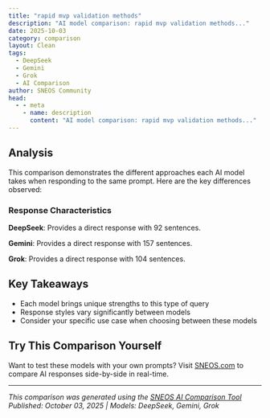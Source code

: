 ```yaml
---
title: "rapid mvp validation methods"
description: "AI model comparison: rapid mvp validation methods..."
date: 2025-10-03
category: comparison
layout: Clean
tags:
  - DeepSeek
  - Gemini
  - Grok
  - AI Comparison
author: SNEOS Community
head:
  - - meta
    - name: description
      content: "AI model comparison: rapid mvp validation methods..."
---
```


<ChatComparison
  title="rapid mvp validation methods"
  prompt="rapid mvp validation methods"
  :responses='{
    "DeepSeek": "Of course. Here is a comprehensive guide to rapid MVP validation methods, structured from fastest/cheapest to more involved.\n\nThe core principle of rapid MVP validation is: **Maximize learning about customer behavior and willingness to pay while minimizing time and code written.**\n\n---\n\n### Tier 1: Pre-Build Validation (Fastest \u0026 Cheapest)\n\nThese methods validate the *problem* and *solution concept* before you write a single line of code.\n\n#### 1. The \u0022Smoke Test\u0022 or Fake Door Test\n*   **What it is:** Create a landing page that advertises your product\u0027s value proposition and features a \u0022Sign Up\u0022 or \u0022Buy Now\u0022 button. When users click, instead of getting the product, they see a message like \u0022This feature is coming soon! Enter your email for early access.\u0022\n*   **What it validates:** Measures genuine interest and demand. The click-through rate on your call-to-action is your key metric.\n*   **Best for:** B2C products, new feature ideas, gauging market interest for a new concept.\n*   **Tools:** Carrd, Leadpages, Webflow, Mailchimp, Google Analytics.\n\n#### 2. Explainer Video \u0026 Landing Page\n*   **What it is:** Create a short (1-2 minute) video that demonstrates how your product solves a specific problem. Host it on a simple landing page with a clear call-to-action (e.g., \u0022Join Beta Waitlist\u0022).\n*   **What it validates:** Whether people understand your value proposition and are interested enough to give you their contact information.\n*   **Best for:** Products that are complex to explain or where the user experience is a key differentiator.\n*   **Tools:** Loom, Vimeo, Wistia, or even just PowerPoint/Keynote for the video.\n\n#### 3. Customer Interviews \u0026 Problem Exploration\n*   **What it is:** Structured conversations with people from your target audience. Focus on *their problems, current workflows, and frustrations*, not on pitching your solution.\n*   **What it validates:** That the problem is real, painful, and worth solving. You learn the language they use and their current \u0022workarounds.\u0022\n*   **Best for:** All products, but especially B2B and complex domains.\n*   **Pro Tip:** Ask \u0022Tell me about the last time you faced X problem\u0022 instead of \u0022Would you use a product that does Y?\u0022\n\n#### 4. Pre-Orders / Crowdfunding\n*   **What it is:** Asking potential customers to actually pay for the product before it\u0027s built.\n*   **What it validates:** **Willingness to pay** \u2013 the strongest signal of validation. It proves you\u0027re solving a problem people are willing to spend money on.\n*   **Best for:** Physical products, B2C software with a clear price point, niche tools.\n*   **Tools:** Kickstarter, Indiegogo, Gumroad, or even a simple Stripe payment link on a landing page.\n\n---\n\n### Tier 2: Concierge MVP \u0026 Wizard of Oz MVP (Manual Behind-the-Scenes)\n\nThese methods deliver the *value* of the product to the user, but the \u0022magic\u0022 is done manually by you, not by code.\n\n#### 5. Concierge MVP\n*   **What it is:** You manually perform the service that your eventual product will automate. For example, if you\u0027re building a financial planning app, you manually create budgets and plans for your first users based on their data.\n*   **What it validates:** The core value proposition and user experience. You get deep, qualitative feedback on what\u0027s important to the user.\n*   **Best for:** Service-oriented products, complex workflow tools, marketplaces (where you manually connect the first buyers and sellers).\n\n#### 6. Wizard of Oz MVP\n*   **What it is:** The user interacts with what appears to be a fully functional product, but behind the scenes, a human is performing the complex tasks. The classic example is Zappos, where the founder manually fulfilled shoe orders from a local store to validate that people were willing to buy shoes online.\n*   **What it validates:** User interaction with the interface and the core functionality without building the complex backend.\n*   **Best for:** AI/NLP products, complex recommendation engines, platforms where the front-end experience is critical.\n\n---\n\n### Tier 3: Low-Code \u0026 Prototype Validation\n\nThese methods create an interactive experience that feels like a real product.\n\n#### 7. Clickable Prototypes\n*   **What it is:** High-fidelity mockups of your product\u0027s interface that users can click through. Tools like Figma or Adobe XD make this incredibly fast.\n*   **What it validates:** Usability, user flow, and design intuition. Does the user understand how to navigate the app? Where do they get stuck?\n*   **Best for:** Validating UI/UX, onboarding flows, and specific feature interactions.\n*   **Tools:** Figma, Adobe XD, Sketch, InVision.\n\n#### 8. Low-Code / No-Code MVP\n*   **What it is:** Using platforms like Bubble, Softr, or Adalo to build a functional version of your app with minimal traditional coding.\n*   **What it validates:** The core workflow and user engagement. You can get a real, functioning product in the hands of users to see if it actually solves their problem.\n*   **Best for:** Data-driven apps, internal tools, marketplaces, and many SaaS ideas.\n*   **Tools:** Bubble, Softr, Adalo, Airtable, Zapier.\n\n---\n\n### How to Choose \u0026 Execute: A Simple Framework\n\n1.  **Define Your Riskiest Assumption.** What is the one thing that *must* be true for your business to succeed?\n    *   *Is it \u0022Do people have this problem?\u0022* \u2192 Use **Customer Interviews**.\n    *   *Is it \u0022Will people want my solution?\u0022* \u2192 Use a **Smoke Test** or **Explainer Video**.\n    *   *Is it \u0022Will people pay for it?\u0022* \u2192 Use **Pre-Orders**.\n    *   *Is it \u0022Is the user experience correct?\u0022* \u2192 Use a **Clickable Prototype** or **Concierge MVP**.\n\n2.  **Build the Minimum \u0022Thing\u0022.** This could be a landing page, a video, a manual service, or a prototype\u2014not necessarily code.\n\n3.  **Get It In Front of Real Users.** Don\u0027t ask friends and family. Find people in your target audience. Use LinkedIn, Reddit, niche communities, or cold outreach.\n\n4.  **Measure \u0026 Learn.** Define what success looks like *before* you start.\n    *   **Quantitative:** \u0022A 5% conversion rate from visitor to sign-up is success.\u0022\n    *   **Qualitative:** \u0022If 3 out of 5 users can complete the core task without help, the UX is validated.\u0022\n\n5.  **Pivot or Persevere.** Based on the data, decide: Is your assumption valid? Do you need to change the feature, the audience, or the entire idea? Then, run the next validation experiment.\n\n**Final Pro-Tip:** The goal is **learning**, not building. The faster you can invalidate a bad idea, the quicker you can find a great one. Embrace the \u0022fail fast\u0022 mentality.",
    "Gemini": "Okay, let\u0027s dive into rapid MVP validation methods. The goal here is to learn quickly and cheaply whether your core assumptions about your product are valid.  These methods prioritize speed and gathering actionable feedback.\n\n**Key Principles:**\n\n*   **Focus on Riskiest Assumptions:** Identify the assumptions that, if proven wrong, would invalidate your entire business idea.  Prioritize testing those.\n*   **Target Audience:**  You need to get feedback from the *actual* people you intend to serve.  Don\u0027t rely solely on friends or family.\n*   **Measure, Measure, Measure:**  Track key metrics so you can objectively assess whether your tests are succeeding.\n*   **Iterate Based on Feedback:**  Be prepared to change your product or even your core business idea based on what you learn.\n\n**Methods for Rapid MVP Validation:**\n\nHere\u0027s a breakdown of popular and effective methods, categorized for clarity:\n\n**1.  Concierge MVP (High-Touch, Manual):**\n\n*   **Description:**  Manually provide the service or product to a small group of users.  You are essentially acting as the \u0022machine\u0022 behind the scenes.\n*   **How it Works:**\n    *   Identify a handful of target customers.\n    *   Offer them the core value proposition of your product/service, but deliver it manually.\n    *   Example: Instead of building a software that automatically finds the best deals for flights, you manually search for flights for your customers and send them the information.\n*   **Benefits:**\n    *   Incredibly fast and cheap to set up.\n    *   Allows you to deeply understand customer needs and pain points.\n    *   Great for uncovering hidden requirements.\n    *   No code required.\n*   **Drawbacks:**\n    *   Not scalable in the long term.\n    *   Labor-intensive.\n*   **When to Use:** When you have a complex service that you need to test and understand customer needs deeply.\n\n**2.  Wizard of Oz MVP (Fake It \u0027Til You Make It):**\n\n*   **Description:**  The user *thinks* they are interacting with a fully functional product, but behind the scenes, you are manually handling the processes.\n*   **How it Works:**\n    *   Create a front-end that looks and feels like a real product.\n    *   Manually fulfill the backend operations.\n    *   Example:  You build a website that allows users to upload a document and \u0022automatically\u0022 summarize it.  In reality, you (or someone else) are manually summarizing the document and sending it back.\n*   **Benefits:**\n    *   Relatively fast to set up.\n    *   Provides a realistic user experience.\n    *   Tests user demand and willingness to pay.\n*   **Drawbacks:**\n    *   Can be time-consuming to fulfill the manual tasks.\n    *   Requires careful management to avoid misleading users.\n*   **When to Use:** When you want to test the core functionality and user experience without building the complex infrastructure.\n\n**3.  Landing Page MVP:**\n\n*   **Description:**  Create a simple landing page that describes your product/service and includes a call to action (e.g., \u0022Sign Up,\u0022 \u0022Learn More,\u0022 \u0022Request a Demo\u0022).\n*   **How it Works:**\n    *   Design a compelling landing page highlighting the key benefits of your product.\n    *   Drive traffic to the page using paid advertising, social media, or content marketing.\n    *   Track conversions (e.g., sign-ups, email submissions, clicks on the call to action).\n*   **Benefits:**\n    *   Very fast and inexpensive to set up.\n    *   Gauges interest in your product.\n    *   Collects valuable email addresses for future communication.\n*   **Drawbacks:**\n    *   Doesn\u0027t provide direct feedback on the product itself.\n    *   Success depends on effective marketing and a compelling value proposition.\n*   **When to Use:**  Early on to assess overall market interest and collect leads.\n\n**4.  Explainer Video MVP:**\n\n*   **Description:** Create a short video that explains your product/service and its benefits.\n*   **How it Works:**\n    *   Produce a professional-looking video that clearly communicates the value proposition.\n    *   Host the video on a platform like YouTube or Vimeo.\n    *   Promote the video through social media, paid advertising, or your website.\n    *   Track views, engagement, and comments.\n*   **Benefits:**\n    *   More engaging than text-based descriptions.\n    *   Can demonstrate complex concepts easily.\n    *   Relatively inexpensive to produce (especially with DIY tools).\n*   **Drawbacks:**\n    *   Doesn\u0027t allow for direct interaction with the product.\n    *   Requires effective video production skills.\n*   **When to Use:**  To educate potential customers and gauge their interest in a more visual way.\n\n**5.  Email Marketing Campaign:**\n\n*   **Description:**  Create a series of emails that introduce your product/service and ask for feedback.\n*   **How it Works:**\n    *   Build an email list of your target audience.\n    *   Send a sequence of emails that describe the problem you\u0027re solving, your proposed solution, and a call to action (e.g., \u0022Reply with your thoughts,\u0022 \u0022Take a survey\u0022).\n    *   Track open rates, click-through rates, and replies.\n*   **Benefits:**\n    *   Directly engages with potential customers.\n    *   Allows you to ask specific questions and gather feedback.\n    *   Relatively inexpensive to implement.\n*   **Drawbacks:**\n    *   Requires a pre-existing email list or the ability to build one quickly.\n    *   Response rates can be low.\n*   **When to Use:** When you have access to your target audience and want to gather specific feedback.\n\n**6.  Surveys and Questionnaires:**\n\n*   **Description:** Create a survey to gather information about customer needs, pain points, and willingness to pay.\n*   **How it Works:**\n    *   Develop targeted survey questions.\n    *   Distribute the survey through online platforms (e.g., SurveyMonkey, Google Forms) or email.\n    *   Analyze the results to identify patterns and insights.\n*   **Benefits:**\n    *   Easy to collect quantitative and qualitative data.\n    *   Can reach a large audience quickly.\n    *   Relatively inexpensive.\n*   **Drawbacks:**\n    *   Response rates can be low.\n    *   Participants may not always provide accurate or honest answers.\n*   **When to Use:** To gather data about customer preferences and needs.\n\n**7.  \u0022Buy Buttons\u0022 or Pre-Orders:**\n\n*   **Description:**  Create a simple landing page with a \u0022Buy Now\u0022 button, even if the product isn\u0027t fully built yet.\n*   **How it Works:**\n    *   Describe your product and its benefits.\n    *   Include a prominent \u0022Buy Now\u0022 button that leads to a pre-order form or a message explaining that the product is not yet available.\n    *   Track the number of clicks on the \u0022Buy Now\u0022 button.\n*   **Benefits:**\n    *   Directly gauges demand and willingness to pay.\n    *   Can generate early revenue.\n*   **Drawbacks:**\n    *   Requires transparency about the product\u0027s availability.\n    *   May damage your reputation if you can\u0027t deliver on your promises.\n*   **When to Use:**  When you want to test demand and potentially secure early funding.\n\n**8.  Social Media Campaigns:**\n\n*   **Description:**  Use social media to test your product idea and gather feedback.\n*   **How it Works:**\n    *   Create a social media page or group dedicated to your product or service.\n    *   Share content related to your product idea, such as blog posts, images, and videos.\n    *   Engage with your followers and ask for their feedback.\n    *   Run polls and surveys to gather data about customer preferences.\n*   **Benefits:**\n    *   Reach a large audience quickly and easily.\n    *   Gather feedback in real-time.\n    *   Build a community around your product or service.\n*   **Drawbacks:**\n    *   Requires consistent effort to create engaging content.\n    *   Can be difficult to cut through the noise on social media.\n*   **When to Use:** To build awareness, engage with potential customers, and gather feedback early in the development process.\n\n**9.  A/B Testing (Split Testing):**\n\n*   **Description:**  Create two versions of a webpage, ad, or email and test which one performs better.\n*   **How it Works:**\n    *   Identify a specific element you want to test (e.g., headline, image, call to action).\n    *   Create two versions of that element (A and B).\n    *   Randomly show version A to some users and version B to others.\n    *   Track the performance of each version (e.g., click-through rate, conversion rate).\n*   **Benefits:**\n    *   Provides data-driven insights into what resonates with your audience.\n    *   Can significantly improve conversion rates.\n*   **Drawbacks:**\n    *   Requires a sufficient amount of traffic to generate statistically significant results.\n    *   Can be time-consuming to set up and analyze.\n*   **When to Use:**  To optimize specific elements of your marketing materials or product.\n\n**10.  Crowdfunding (Kickstarter, Indiegogo):**\n\n*   **Description:**  Present your product idea on a crowdfunding platform and solicit funding from the public.\n*   **How it Works:**\n    *   Create a compelling campaign page that describes your product and its benefits.\n    *   Set a funding goal and offer rewards to backers.\n    *   Promote your campaign through social media, email, and other channels.\n*   **Benefits:**\n    *   Validates demand and willingness to pay.\n    *   Raises early funding.\n    *   Builds a community of early adopters.\n*   **Drawbacks:**\n    *   Requires significant effort to create a successful campaign.\n    *   You may not reach your funding goal.\n*   **When to Use:**  When you have a product that resonates with a large audience and you need funding to develop it.\n\n**Key Considerations for Choosing a Method:**\n\n*   **Stage of Development:**  Early stage ideas might benefit from landing pages or surveys. More developed ideas could use Wizard of Oz or Concierge MVPs.\n*   **Budget:** Some methods are free or very low-cost (e.g., surveys, landing pages), while others require more investment (e.g., explainer videos, crowdfunding).\n*   **Time:**  Some methods can be implemented in a matter of days (e.g., landing pages), while others take weeks or months (e.g., crowdfunding).\n*   **Target Audience:**  Choose methods that are appropriate for reaching your target audience.\n*   **Type of Product/Service:** Complex services might benefit from Concierge or Wizard of Oz MVPs, while simpler products can be tested with landing pages or surveys.\n\n**Important Tips:**\n\n*   **Don\u0027t fall in love with your idea:** Be willing to pivot or even abandon your idea if the data suggests it\u0027s not viable.\n*   **Talk to your customers:**  Don\u0027t just rely on quantitative data.  Have conversations with your users to understand their motivations and pain points.\n*   **Iterate quickly:**  Use the feedback you gather to make changes to your product or marketing materials.\n*   **Document everything:**  Keep track of your experiments, results, and learnings.\n\nBy applying these rapid MVP validation methods, you can significantly increase your chances of building a successful product that meets the needs of your target audience. Remember to prioritize learning and adapting throughout the process. Good luck!\n",
    "Grok": "Rapid MVP (Minimum Viable Product) validation is crucial for quickly determining whether a product idea resonates with your target audience, solves a real problem, and has potential for growth\u2014all while minimizing time and resource investment. Below are some rapid MVP validation methods to test your idea effectively:\n\n---\n\n### **1. Landing Page Test**\n- **What It Is**: Create a simple landing page describing your product or service and include a call-to-action (CTA) like \u0022Sign Up for Early Access\u0022 or \u0022Join the Waitlist.\u0022\n- **How to Do It**:\n  - Use tools like Carrd, Squarespace, or Unbounce to build a landing page quickly.\n  - Drive traffic using paid ads (Google Ads, Facebook Ads), social media, or niche communities.\n  - Measure interest through sign-ups, email captures, or clicks.\n- **What to Measure**: Conversion rate (sign-ups or clicks) and feedback from early users.\n- **Why It Works**: Validates demand before building anything.\n\n**Timeframe**: 1-3 days to set up; 1-2 weeks to gather data.\n\n---\n\n### **2. Pre-Sales or Crowdfunding**\n- **What It Is**: Offer your product for pre-order or launch a crowdfunding campaign to gauge real financial commitment from customers.\n- **How to Do It**:\n  - Use platforms like Kickstarter or Indiegogo for crowdfunding.\n  - Alternatively, create a simple checkout page using Stripe or Gumroad for pre-orders.\n  - Promote through social media, email lists, or relevant online communities.\n- **What to Measure**: Number of pre-orders or backers, and total funds raised.\n- **Why It Works**: Tests willingness to pay, which is a strong indicator of demand.\n\n**Timeframe**: 1-2 weeks for setup; 2-4 weeks for campaign.\n\n---\n\n### **3. Concierge MVP**\n- **What It Is**: Manually deliver the product/service to early customers instead of building an automated solution, simulating the end experience.\n- **How to Do It**:\n  - Identify a small group of target users.\n  - Offer to solve their problem manually (e.g., via email, phone, or in-person).\n  - Collect feedback on the experience and refine your idea.\n- **What to Measure**: Customer satisfaction, pain points, and whether they\u2019d pay for an automated version.\n- **Why It Works**: Helps you understand user needs deeply without investing in tech upfront.\n\n**Timeframe**: 1-3 weeks.\n\n---\n\n### **4. Wizard of Oz MVP**\n- **What It Is**: Simulate a fully functional product while handling processes manually behind the scenes (similar to Concierge MVP but without users knowing it\u2019s manual).\n- **How to Do It**:\n  - Create a front-end interface (e.g., a simple app or website) that looks functional.\n  - Fulfill user requests manually (e.g., pretend an algorithm is working when it\u2019s really you).\n  - Use tools like no-code platforms (Bubble, Webflow) to build the front-end quickly.\n- **What to Measure**: User engagement, feedback, and whether they believe in the solution.\n- **Why It Works**: Tests the perceived value of the product without building complex backend systems.\n\n**Timeframe**: 1-4 weeks.\n\n---\n\n### **5. Surveys and Customer Interviews**\n- **What It Is**: Directly ask your target audience about their problems, needs, and interest in your solution.\n- **How to Do It**:\n  - Create a short survey using Google Forms or Typeform with targeted questions (e.g., \u201CWhat\u2019s your biggest challenge with X?\u201D or \u201CWould you use a product that does Y?\u201D).\n  - Conduct 1:1 interviews via Zoom or in-person with 5-10 potential users.\n  - Reach out through social media, forums, or existing networks.\n- **What to Measure**: Common pain points, level of interest, and objections.\n- **Why It Works**: Provides qualitative insights to validate problem-solution fit.\n\n**Timeframe**: 1-2 weeks.\n\n---\n\n### **6. Smoke Test with Ads**\n- **What It Is**: Run low-budget ads to test interest in your product idea before it\u2019s built.\n- **How to Do It**:\n  - Create mockups or visuals of your product using tools like Canva or Figma.\n  - Run ads on platforms like Google, Facebook, or Instagram, directing users to a landing page with a CTA.\n  - Make it clear the product isn\u2019t available yet (e.g., \u201CComing Soon\u201D).\n- **What to Measure**: Click-through rates (CTR), cost-per-click (CPC), and conversion rates to sign-ups.\n- **Why It Works**: Quickly gauges market interest with minimal investment.\n\n**Timeframe**: 1-2 weeks.\n\n---\n\n### **7. Paper Prototype or Mockup Testing**\n- **What It Is**: Create low-fidelity prototypes (sketches, wireframes, or clickable mockups) and get feedback from potential users.\n- **How to Do It**:\n  - Use tools like Figma, Sketch, or even pen and paper to design your product\u2019s core features.\n  - Present the prototype to a small group of target users and ask for feedback.\n  - Simulate user flows by walking them through the prototype.\n- **What to Measure**: Usability, interest in features, and overall feedback.\n- **Why It Works**: Validates the product concept and user experience early on.\n\n**Timeframe**: 1-2 weeks.\n\n---\n\n### **8. Competitor Analysis and Market Research**\n- **What It Is**: Study existing solutions in your space to understand demand and gaps.\n- **How to Do It**:\n  - Identify competitors and analyze their reviews, user feedback, and social media presence.\n  - Use tools like Google Trends, SimilarWeb, or SEMrush to assess market size and search volume.\n  - Look for underserved niches or pain points in competitor offerings.\n- **What to Measure**: Market demand, customer frustrations, and potential differentiation.\n- **Why It Works**: Helps validate whether there\u2019s a real need or opportunity in the market.\n\n**Timeframe**: 1-2 weeks.\n\n---\n\n### **9. Social Media or Community Engagement**\n- **What It Is**: Share your idea in relevant online communities or social media groups to gauge interest.\n- **How to Do It**:\n  - Post about your idea or MVP in niche forums (Reddit, Quora), Slack communities, or Facebook groups.\n  - Ask for feedback or interest (e.g., \u201CWould you use this?\u201D).\n  - Be transparent that it\u2019s an idea or early-stage product to avoid misleading users.\n- **What to Measure**: Engagement (likes, comments), direct messages, and qualitative feedback.\n- **Why It Works**: Provides instant feedback from your target audience.\n\n**Timeframe**: 1-2 weeks.\n\n---\n\n### **10. No-Code or Low-Code MVP**\n- **What It Is**: Build a basic, functional version of your product using no-code or low-code tools to test with real users.\n- **How to Do It**:\n  - Use platforms like Bubble, Webflow, or Airtable to create a working product.\n  - Focus on the core feature(s) that solve the primary problem.\n  - Share the MVP with a small group of users for feedback.\n- **What to Measure**: User engagement, retention, and feedback on value.\n- **Why It Works**: Gets a functional product into users\u2019 hands quickly without heavy development costs.\n\n**Timeframe**: 2-4 weeks.\n\n---\n\n### **Key Tips for Rapid MVP Validation**\n- **Focus on Speed**: Aim to validate within 1-4 weeks by keeping things lean and simple.\n- **Target the Right Audience**: Ensure you\u2019re testing with your ideal customer segment.\n- **Prioritize Feedback**: Quantitative data (sign-ups, clicks) is important, but qualitative feedback (why users like/dislike your idea) is critical.\n- **Set Clear Metrics**: Define success upfront (e.g., 100 sign-ups, 5 pre-orders, positive feedback from 80% of testers).\n- **Iterate Fast**: Use validation results to pivot or improve before investing more time or money.\n\nBy combining these methods or focusing on the ones most relevant to your product and audience, you can quickly validate your MVP and decide whether to proceed, pivot, or abandon the idea."
  }'
  published-date="20:32"
/>

## Analysis

This comparison demonstrates the different approaches each AI model takes when responding to the same prompt. Here are the key differences observed:

### Response Characteristics

**DeepSeek**: Provides a direct response with 92 sentences. 

**Gemini**: Provides a direct response with 157 sentences. 

**Grok**: Provides a direct response with 104 sentences. 

## Key Takeaways

- Each model brings unique strengths to this type of query
- Response styles vary significantly between models
- Consider your specific use case when choosing between these models

## Try This Comparison Yourself

Want to test these models with your own prompts? Visit [SNEOS.com](https://sneos.com) to compare AI responses side-by-side in real-time.

---

*This comparison was generated using the [SNEOS AI Comparison Tool](https://sneos.com)*
*Published: October 03, 2025 | Models: DeepSeek, Gemini, Grok*
